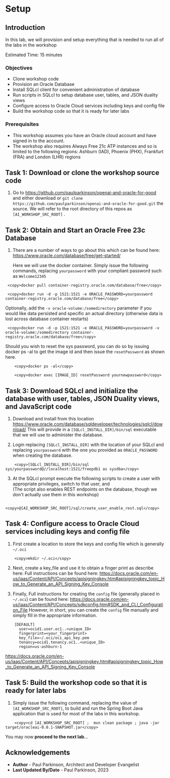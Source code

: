 # Setup

## Introduction

In this lab, we will provision and setup everything that is needed to run all of the labs in the workshop

Estimated Time: 15 minutes

### Objectives

* Clone workshop code
* Provision an Oracle Database 
* Install SQLcl client for convenient administration of database
* Run scripts in SQLcl to setup database user, tables, and JSON duality views
* Configure access to Oracle Cloud services including keys and config file
* Build the workshop code so that it is ready for later labs

### Prerequisites

- This workshop assumes you have an Oracle cloud account and have signed in to the account.
- The workshop also requires Always Free 21c ATP instances and so is limited to the following regions: Ashburn (IAD), Phoenix (PHX), Frankfurt (FRA) and London (LHR) regions


## Task 1: Download or clone the workshop source code

1.    Go to https://github.com/paulparkinson/openai-and-oracle-for-good and either download or `git clone https://github.com/paulparkinson/openai-and-oracle-for-good.git` the source.
      We will refer to the root directory of this repos as `[AI_WORKSHOP_SRC_ROOT]` .


## Task 2: Obtain and Start an Oracle Free 23c Database

1.    There are a number of ways to go about this which can be found here: https://www.oracle.com/database/free/get-started/
      
      Here we will use the docker container. Simply issue the following commands, replacing `yourpassword` with your compliant password such as `Welcome12345`

   ```
    <copy>docker pull container-registry.oracle.com/database/free</copy>
   ```

   ```
    <copy>docker run -d -p 1521:1521 -e ORACLE_PASSWORD=yourpassword container-registry.oracle.com/database/free</copy>
   ```


Optionally, add the `-v oracle-volume:/somedirectory` parameter if you would like data persisted and specific an actual directory (otherwise data is lost across database container restarts)

   ```
    <copy>docker run -d -p 1521:1521 -e ORACLE_PASSWORD=yourpassword -v oracle-volume:/somedirectory container-registry.oracle.com/database/free</copy>
   ```

Should you wish to reset the sys password, you can do so by issuing docker ps -al to get the image id and then issue the `resetPassword` as shown here.

```
    <copy>docker ps -al</copy>
```

```
    <copy>docker exec [IMAGE_ID] resetPassword yournewpassword</copy>
```

## Task 3: Download SQLcl and initialize the database with user, tables, JSON Duality views, and JavaScript code

1.    Download and install from this location https://www.oracle.com/database/sqldeveloper/technologies/sqlcl/download/ 
      This will provide in a `[SQLcl_INSTALL_DIR]/bin/sql` executable that we will use to administer the database.

2.    Login  replacing `[SQLcl_INSTALL_DIR]` with the location of your SQLcl 
      and replacing `yourpassword` with the one you provided as `ORACLE_PASSWORD` when creating the database.

```
    <copy>[SQLcl_INSTALL_DIR]/bin/sql  sys/yourpassword@//localhost:1521/freepdb1 as sysdba</copy>
```


3.    At the SQLcl prompt execute the following scripts to create a user with appropriate privileges, switch to that user, and  
      (The script also enables REST endpoints on the database, though we don't actually use them in this workshop)

```
    <copy>@[AI_WORKSHOP_SRC_ROOT]/sql/create_user_enable_rest.sql</copy>
```

## Task 4: Configure access to Oracle Cloud services including keys and config file


   
1. First create a location to store the keys and config file which is generally `~/.oci`

```
    <copy>mkdir ~/.oci</copy>
```

2. Next, create a key_file and use it to obtain a finger print as describe here: Full instructions can be found here: https://docs.oracle.com/en-us/iaas/Content/API/Concepts/apisigningkey.htm#apisigningkey_topic_How_to_Generate_an_API_Signing_Key_Console


3. Finally, Full instructions for creating the `config` file (generally placed in `~/.oci`) can be found here: https://docs.oracle.com/en-us/iaas/Content/API/Concepts/sdkconfig.htm#SDK_and_CLI_Configuration_File
  However, in short, you can create the `config` file manually and simply fill in the appropriate information.

```
    [DEFAULT]
      user=ocid1.user.oc1..<unique_ID>
      fingerprint=<your_fingerprint>
      key_file=~/.oci/oci_api_key.pem
      tenancy=ocid1.tenancy.oc1..<unique_ID>
      region=us-ashburn-1
```

https://docs.oracle.com/en-us/iaas/Content/API/Concepts/apisigningkey.htm#apisigningkey_topic_How_to_Generate_an_API_Signing_Key_Console

## Task 5: Build the workshop code so that it is ready for later labs

1.    Simply issue the following command, replacing the value of `[AI_WORKSHOP_SRC_ROOT]`, to build and run the Spring Boot Java application that is used for most of the labs in this workshop.

```
    <copy>cd [AI_WORKSHOP_SRC_ROOT] ;  mvn clean package ; java -jar target/oracleai-0.0.1-SNAPSHOT.jar</copy>
```


You may now **proceed to the next lab.**..

## Acknowledgements

* **Author** - Paul Parkinson, Architect and Developer Evangelist
* **Last Updated By/Date** - Paul Parkinson, 2023
